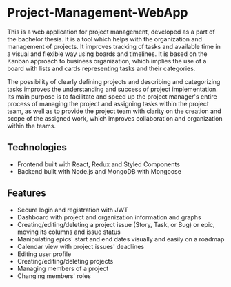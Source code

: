 # Project-Management-WebApp

This is a web application for project management, developed as a part of the bachelor thesis. It is a tool
which helps with the organization and management of projects. It improves tracking of tasks and available time in a visual and flexible way using boards and timelines.
It is based on the Kanban approach to business organization, which implies the use of a board with lists and cards representing tasks and their categories. 

The possibility of clearly defining projects and describing and categorizing tasks improves the understanding and success of project implementation.
Its main purpose is to facilitate and speed up the project manager's entire process of managing the project and assigning tasks within the project team, 
as well as to provide the project team with clarity on the creation and scope of the assigned work, which improves collaboration and organization within the teams.

## Technologies

- Frontend built with React, Redux and Styled Components
- Backend built with Node.js and MongoDB with Mongoose

## Features

- Secure login and registration with JWT
- Dashboard with project and organization information and graphs
- Creating/editing/deleting a project issue (Story, Task, or Bug) or epic, moving its columns and issue status
- Manipulating epics' start and end dates visually and easily on a roadmap
- Calendar view with project issues' deadlines
- Editing user profile
- Creating/editing/deleting projects
- Managing members of a project
- Changing members' roles
